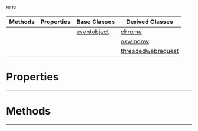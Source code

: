  `Meta`

|Methods|Properties|Base Classes|Derived Classes|
|---|---|---|---|
| | |[eventobject](https://github.com/PlasmaEngine/PlasmaDocs/blob/master/code_reference/class_reference/eventobject.markdown)|[chrome](https://github.com/PlasmaEngine/PlasmaDocs/blob/master/code_reference/class_reference/chrome.markdown)|
| | | |[oswindow](https://github.com/PlasmaEngine/PlasmaDocs/blob/master/code_reference/class_reference/oswindow.markdown)|
| | | |[threadedwebrequest](https://github.com/PlasmaEngine/PlasmaDocs/blob/master/code_reference/class_reference/threadedwebrequest.markdown)|


 #  Properties


---  
 #  Methods


---  
 

 
